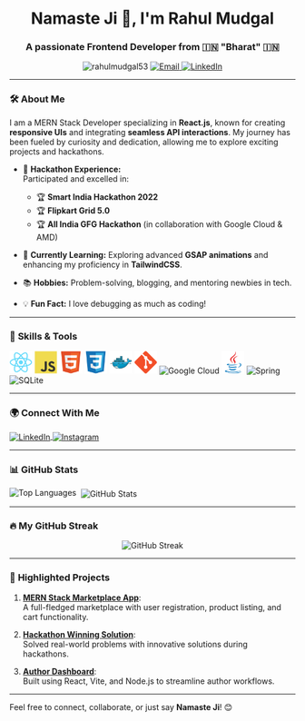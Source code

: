 <h1 align="center">Namaste Ji 🙏, I'm Rahul Mudgal</h1>
<h3 align="center">A passionate Frontend Developer from 🇮🇳 "Bharat" 🇮🇳</h3>

<p align="center">
  <img src="https://komarev.com/ghpvc/?username=rahulmudgal53&label=Profile%20Views&color=brightgreen&style=flat-square" alt="rahulmudgal53" />
  <a href="mailto:rahulmudgal53@gmail.com">
    <img src="https://img.shields.io/badge/-rahulmudgal53@gmail.com-c14438?style=flat-square&logo=Gmail&logoColor=white" alt="Email">
  </a>
  <a href="https://www.linkedin.com/in/rahul-mudgal-837864201/">
    <img src="https://img.shields.io/badge/-Rahul%20Mudgal-blue?style=flat-square&logo=Linkedin&logoColor=white" alt="LinkedIn">
  </a>
</p>

---

### 🛠️ **About Me**
I am a MERN Stack Developer specializing in **React.js**, known for creating **responsive UIs** and integrating **seamless API interactions**. My journey has been fueled by curiosity and dedication, allowing me to explore exciting projects and hackathons.

- 🔭 **Hackathon Experience:**  
  Participated and excelled in:  
  - 🏆 **Smart India Hackathon 2022**  
  - 🏆 **Flipkart Grid 5.0**  
  - 🏆 **All India GFG Hackathon** (in collaboration with Google Cloud & AMD)  

- 🌱 **Currently Learning:** Exploring advanced **GSAP animations** and enhancing my proficiency in **TailwindCSS**.  
- 📚 **Hobbies:** Problem-solving, blogging, and mentoring newbies in tech.  
- 💡 **Fun Fact:** I love debugging as much as coding!  

---

### 🌟 **Skills & Tools**
<p align="left">
  <img src="https://raw.githubusercontent.com/devicons/devicon/master/icons/react/react-original.svg" alt="React" width="40" height="40" />
  <img src="https://raw.githubusercontent.com/devicons/devicon/master/icons/javascript/javascript-original.svg" alt="JavaScript" width="40" height="40" />
  <img src="https://raw.githubusercontent.com/devicons/devicon/master/icons/html5/html5-original.svg" alt="HTML5" width="40" height="40" />
  <img src="https://raw.githubusercontent.com/devicons/devicon/master/icons/css3/css3-original.svg" alt="CSS3" width="40" height="40" />
  <img src="https://raw.githubusercontent.com/devicons/devicon/master/icons/docker/docker-original.svg" alt="Docker" width="40" height="40" />
  <img src="https://raw.githubusercontent.com/devicons/devicon/master/icons/git/git-original.svg" alt="Git" width="40" height="40" />
  <img src="https://www.vectorlogo.zone/logos/google_cloud/google_cloud-icon.svg" alt="Google Cloud" width="40" height="40" />
  <img src="https://raw.githubusercontent.com/devicons/devicon/master/icons/java/java-original.svg" alt="Java" width="40" height="40" />
  <img src="https://www.vectorlogo.zone/logos/springio/springio-icon.svg" alt="Spring" width="40" height="40" />
  <img src="https://www.vectorlogo.zone/logos/sqlite/sqlite-icon.svg" alt="SQLite" width="40" height="40" />
</p>

---

### 🌍 **Connect With Me**
<p align="left">
  <a href="https://www.linkedin.com/in/rahul-mudgal-837864201/" target="blank">
    <img align="center" src="https://www.svgrepo.com/show/448234/linkedin.svg" alt="LinkedIn" height="30" width="40" />
  </a>
  <a href="https://instagram.com/quality_codes" target="blank">
    <img align="center" src="https://cdn.jsdelivr.net/npm/simple-icons@3.13.0/icons/instagram.svg" alt="Instagram" height="30" width="40" />
  </a>
</p>

---

### 📊 **GitHub Stats**
<p>
  <img align="left" src="https://github-readme-stats.vercel.app/api/top-langs?username=rahulmudgal53&show_icons=true&locale=en&layout=compact&theme=radical" alt="Top Languages" />
</p>
<p>&nbsp;
  <img align="center" src="https://github-readme-stats.vercel.app/api?username=rahulmudgal53&show_icons=true&locale=en&theme=radical" alt="GitHub Stats" />
</p>

---

### 🔥 **My GitHub Streak**
<p align="center">
  <img src="https://github-readme-streak-stats.herokuapp.com/?user=rahulmudgal53&theme=radical" alt="GitHub Streak" />
</p>

---

### 🚀 **Highlighted Projects**
1. **[MERN Stack Marketplace App](https://github.com/rahulmudgal53/marketplace-app)**:  
   A full-fledged marketplace with user registration, product listing, and cart functionality.
   
2. **[Hackathon Winning Solution](https://github.com/rahulmudgal53/hackathon-project)**:  
   Solved real-world problems with innovative solutions during hackathons.

3. **[Author Dashboard](https://github.com/rahulmudgal53/author-dashboard)**:  
   Built using React, Vite, and Node.js to streamline author workflows.

---

Feel free to connect, collaborate, or just say **Namaste Ji**! 😊

